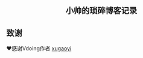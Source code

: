 
<h2 align="center">小帅的琐碎博客记录</h2>


## 致谢
:heart:感谢Vdoing作者 [xugaoyi](https://github.com/xugaoyi/vuepress-theme-vdoing)
